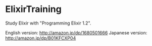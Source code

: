 # ElixirTraining
Study Elixir with "Programming Elixir 1.2".

English version: http://amazon.jp/dp/1680501666
Japanese version: http://amazon.jp/dp/B01KFCXP04
